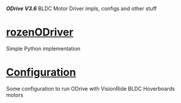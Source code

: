 ***ODrive V3.6*** BLDC Motor Driver impls, configs and other stuff

# [rozenODriver](rozenODriver)
Simple Python implementation

# [Configuration](config)
Some configuration to run ODrive with VisionRide BLDC Hoverboards motors
